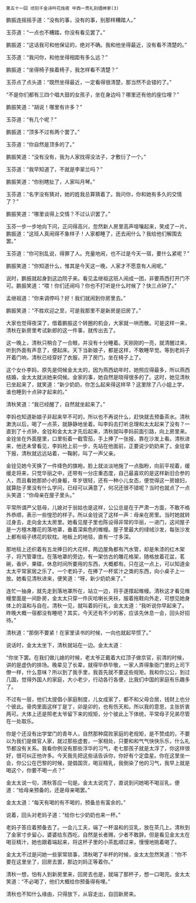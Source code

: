     第五十一回 顷刻千金诗吟花烛夜 中西一贯礼别缙绅家(3) 

   鹏振连摇摇手道：“没有的事，没有的事，别那样糟踏人。”

   玉芬道：“一点也不糟踏，你没有看见罢了。”

   鹏振道：“这话我可和他保证的，绝对不确。我和他坐得最近，没有看不清楚的。”

   玉芬道：“我问你，和他坐得相距有多么远？”

   鹏振道：“坐得椅子挨着椅子，我怎样看不清楚？”

   玉芬点了点头道：“既然坐得最近，一定看得很清楚，那当然不会错的了。”

   “不是你们都有三四个唱大鼓的女孩子，坐在身边吗？哪里还有他的座位哩？”

   鹏振笑道：“胡说！哪里有许多？”

   玉芬道：“有几个呢？”

   鹏振道：“顶多不过有两个罢了。”

   玉芬道：“你自然是顶多的了。”

   鹏振笑道：“没有没有，我为人家找得没法子，才敷衍了一个。”

   玉芬道：“我早知道了，不就是李翠兰吗？”

   鹏振笑道：“你别瞎扯了，人家叫月琴。”

   玉芬道：“名字没有猜对，她的姓我总算猜着了。我问你，你和她有多久的交情了？”

   鹏振笑道：“哪里谈得上交情？不过认识罢了。”

   玉芬一步一步地向下问，正问得高兴，忽然新人房里高声喧嚷起来，笑成了一片。鹏振道：“这班人真闹得不象样子！人家都睡了，还去闹什么？我给他们解围去罢。”

   玉芬道：“你可别乱说，得罪了人。充量地闹，也不过是今天一宿，要什么紧呢？”

   鹏振笑道：“你知道什么，惟其是今天这一晚，人家才不愿意有人闹呢。”

   说时，鹏振就起身到这边院子来。看见孟继祖这班人闹成一团，非要燕西打开门不可。鹏振笑道：“喂！你们还闹吗？你也不打听是什么时候了？快三点钟了。”

   孟继祖道：“你来调停吗？好！我们就闹到你房里去。”

   鹏振笑道：“不胜欢迎之至，可是我那里不是新房是旧房了。”

   大家也觉得夜深了，借着鹏振这个转圈的机会，大家就一哄而散。可是这样一来，清秋在新房里考试新郎的这一件事，就传出去了。

   这一晚上，清秋只稍合了一合眼，并没有十分睡着。天刚刚的一亮，就清醒过来，听到外面有声息了，便起床。天下当新娘子，都是这样，不敢睡早觉。等到老妈子开着门响，清秋已经穿好了衣服，开了房门，坐在椅子上了。

   这个女仆李妈，原先是伺候金太太的，因为燕西幼年时，她照应得最多，所以燕西结婚，金太太就派她来伺候。金家的事，她自然是晓得很多的了。这时，她见清秋已坐起来了，就笑道：“新少奶奶，你怎么起来得这样早？这里除了八小姐上学，谁也睡到十点钟才起来的。”

   清秋笑道：“我已经醒了，自然就坐起来了。”

   李妈也知道新娘子非起来早不可的，所以也不再说什么，赶快就去预备茶水。清秋漱洗以后，喝了一点茶，就静静地坐着。叫李妈去打听总理和太太起来了没有？一直到了十点钟，金铨和金太太才先后起来，清秋就叫李妈前面引路，向上房里来。金铨坐在外面屋里，口里衔着一截雪茄，手上捧了一张报，靠在沙发上看。清秋进来，他还未曾看见，李妈抢上前一步，先站在他面前，正要说少奶奶来了。金铨拿下报，清秋就远远站着，一鞠躬，叫了一声父亲。

   金铨见她今天换了一件绛色的旗袍，脸上就淡淡地施了一点脂粉，向前平视着，缓缓走将来，只觉华丽之中，还带有一分庄重态度，自己最喜欢的是这样新旧合参的人，而且看她那娇小的身躯，年岁很轻，还有一种小儿女态，便觉得这一房媳妇，就算肚子里没有什么学问，已经可以满意了，何况还很不错呢？当时也就点了一点头笑道：“你母亲在屋子里头。”

   平常所谓严父慈母，儿媳对于翁姑也是这样，公公总是在于严肃一方面，不敢不格外恭顺，表示一些惶恐的样子。所以金铨说了这样一声：母亲在房里。当时她就转过身去，走向金太太房里。她看见屋子里也陈设得非常的华丽，一进门，这间屋子是一方檀木雕花的落地罩，垂着深紫色的帷幔。屋子里最大的绿绒沙发，每张沙发上都有缎子绣花的软枕。地板上的地毯，直有一寸多深。

   那地毯上还织着有五龙捧日的大花样，两边屋角都有汽水管，却是朱漆的红木架子，将汽管罩住。在落地罩的旁边，有一架仿古的雕花格架，随格放着花盆，茗碗，香炉，果碟，休息时间所要用的东西，大概都有。只在这一点上，可以知道金太太平常家居之乐了。一个老妈子，在捧了一杯浆汁之类的东西，向小桌子上一放。她看见清秋进来，便笑道：“呀，新少奶奶来了。”

   连忙一抽身，就先走到落地罩所在，站立一边，将手遂撑起帷幔。清秋这才看见帷幔里面是一间卧房，金太太只穿一件灰哈喇长夹袄，服着拖鞋向外走，可想见她身体上的温和与自在。清秋一见，就叫着妈行礼，金太太道：“我听说你早起来了。昨晚大概一宿都没有睡吧？其实，今天还有不少的客，应该先休息一会，回头好招待。”

   清秋道：“那倒不要紧！在家里读书的时候，一向也就起早惯了。”

   说话时，金太太坐下，清秋就站在一边。金太太道：

   “你坐下罢。在我们做儿媳的时候，老太爷正戴着大红顶子做京官，前清的时候，讲的是虚伪的排场。晚辈见了长辈，就得毕恭毕敬，一家人弄得象衙门里的上司下僚一样，什么意味？所以到了我手里，我首先就不要这些规矩。我和你公公，到过几国，觉得外国人的家庭，大小老少，行动各行各便，比我们中国的家庭有乐趣多了。

   不过有一层，他们太提倡小家庭制度，儿女成家了，都不和父母合居，钱财上也分个彼此。骨肉里面这样丁是丁，卯是卯的，也有伤天和。所以我的意思，主张折衷两可。大体上还是照老太爷留下来的规矩，分个彼此上下体统，平常母子兄弟尽管在一处取乐。

   你是个还没有出学堂门的青年人，自然那种腐败家庭的老规矩，是不赞成的，不要以为我们是做官人家，就过那些虚套，一家相处，只要和和气气快快乐乐，什么礼节都没有关系。我看你例没有那些浮华的习气，老七那孩子就是太浮了，你这样很好，很可纠正他许多。今天我先把这些话告诉你，你好有个定盘星。你在这里坐一会，你公公在巴黎的时候，提倡国货，喝豆精乳，我倒染了他的习气，我早上就是喝这个，你要不喝一点？”

   金太太说一句，清秋答应一句是。金太太说完了，直说到问她喝不喝豆乳，便道：“给母亲预备的，还是母亲喝罢。”

   金太太道：“每天有喝的有不喝的，预备总有富余的。”

   说着，回头对老妈子道：“给你七少奶奶也来一杯。”

   老妈子答应着预备去了。一会儿工夫，端了一杯温和的豆乳，放在茶几上。清秋到了金家寸步留心，婆婆给东西吃，自然是长者赐，少者不敢辞。但是看见金太太在喝豆精汁，她也跟着端起来，将这杯子里的小茶匙顺过来，慢慢地挑着喝了。

   金太太不过是问她一些家常琐事，清秋喝了半杯的时候，金太太忽然笑道：“你不要在这里坐了，回房去罢，那边刘妈正等着你。”

   清秋一想，怕有人到新房里来，回房去也是，就端了那杯子，想一口喝完。金太太笑道：“不必喝了，他们大概给你预备得有哩。”

   清秋也不知什么缘由，只得放下，从容走出，自回新房来。

